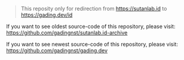 > This reposity only for redirection from https://sutanlab.id to https://gading.dev/id

If you want to see oldest source-code of this repository, please visit: https://github.com/gadingnst/sutanlab.id-archive

If you want to see newest source-code of this repository, please visit: https://github.com/gadingnst/gading.dev
